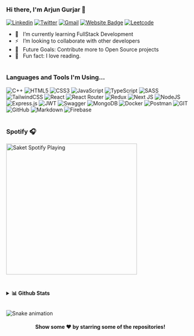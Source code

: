 ### Hi there, I'm Arjun Gurjar 👋

[![Linkedin](https://img.shields.io/badge/LinkedIn-0077B5?style=flat&logo=linkedin&logoColor=white)](https://www.linkedin.com/in/arjun-singh-gurjar-333458146/)
[![Twitter](https://img.shields.io/badge/X-black.svg?logo=X&logoColor=white&style=flat)]( )
[![Gmail](https://img.shields.io/badge/-Gmail-D14836?style=flat&logo=Gmail&logoColor=white)](mailto:arjungurjar786@gmail.com)
 [![Website Badge](https://img.shields.io/badge/Portfolio-3b5998?style=flat&logo=google-chrome&logoColor=white)](https://saketkothari.vercel.app/)
[![Leetcode](https://img.shields.io/badge/-Leetcode-000000?style=flat&logo=Leetcode&logoColor=white)](https://leetcode.com/u/ArjunGurjar/)
 
- 🧠 &nbsp; I’m currently learning FullStack Development
- ⚡ &nbsp; I’m looking to collaborate with other developers
- 🥅 &nbsp; Future Goals: Contribute more to Open Source projects
- 🚴 &nbsp; Fun fact: I love reading.

#

### Languages and Tools I'm Using...

![C++](https://img.shields.io/badge/c++-%2300599C.svg?style=flat&logo=c%2B%2B&logoColor=white)
![HTML5](https://img.shields.io/badge/html5-%23E34F26.svg?style=flat&logo=html5&logoColor=white)
![CSS3](https://img.shields.io/badge/css3-%231572B6.svg?style=flat&logo=css3&logoColor=white)
![JavaScript](https://img.shields.io/badge/-JavaScript-333333?style=flat&logo=JavaScript)
![TypeScript](https://img.shields.io/badge/typescript-%23007ACC.svg?style=flat&logo=typescript&logoColor=white)
![SASS](https://img.shields.io/badge/SASS-hotpink.svg?style=flat&logo=SASS&logoColor=white)
![TailwindCSS](https://img.shields.io/badge/tailwindcss-%2338B2AC.svg?style=flat&logo=tailwind-css&logoColor=white)
![React](https://img.shields.io/badge/react-%2320232a.svg?style=flat&logo=react&logoColor=%2361DAFB)
![React Router](https://img.shields.io/badge/React_Router-CA4245?style=flat&logo=react-router&logoColor=white)
![Redux](https://img.shields.io/badge/redux-%23593d88.svg?style=flat&logo=redux&logoColor=white)
![Next JS](https://img.shields.io/badge/Next-black?style=flat&logo=next.js&logoColor=white)
![NodeJS](https://img.shields.io/badge/node.js-6DA55F?style=flat&logo=node.js&logoColor=white)
![Express.js](https://img.shields.io/badge/express.js-%23404d59.svg?style=flat&logo=express&logoColor=%2361DAFB)
![JWT](https://img.shields.io/badge/JWT-black?style=flat&logo=JSON%20web%20tokens)
![Swagger](https://img.shields.io/badge/-Swagger-%23Clojure?style=flat&logo=swagger&logoColor=white)
![MongoDB](https://img.shields.io/badge/MongoDB-%234ea94b.svg?style=flat&logo=mongodb&logoColor=white)
![Docker](https://img.shields.io/badge/docker-%230db7ed.svg?style=flat&logo=docker&logoColor=white)
![Postman](https://img.shields.io/badge/Postman-FF6C37?style=flat&logo=postman&logoColor=white)
![GIT](https://img.shields.io/badge/Git-fc6d26?style=flat&logo=git&logoColor=white)
![GitHub](https://img.shields.io/badge/GitHub-%23121011.svg?style=flat&logo=github&logoColor=white)
![Markdown](https://img.shields.io/badge/markdown-%23000000.svg?style=flat&logo=markdown&logoColor=white)
![Firebase](https://img.shields.io/badge/firebase-%23039BE5.svg?style=flat&logo=firebase)

#

### Spotify 🎧

[<img src="https://responsive-portfolio-git-main-arjun-mavai.vercel.app/" alt="Saket Spotify Playing" width="350" />](https://open.spotify.com/user/1695kdf2682lvxtr4qsx7hamr)

#

 <details>	
  <summary><b>📊 Github Stats</b></summary>
  <img height="150em" src="https://github-readme-stats.vercel.app/api?username=Arjun-Mavai&hide_border=true&show_icons=true&include_all_commits=true&count_private=true&line_height=21&text_color=000&icon_color=000&bg_color=0,ea6161,ffc64d,fffc4d,52fa5a&theme=graywhite" />
  <img height="150em" src="https://github-readme-stats.vercel.app/api/top-langs/?username=Arjun-Mavai&exclude_repo=KNN-Image-Classification&show_icons=true&hide_border=true&layout=compact&langs_count=8"/>
</details>

<br clear="both">

<img src="https://github.com/Homebrew/install/blob/master/install
" alt="Snake animation" />

<div align="center">
  
#### Show some ❤️ by starring some of the repositories!

</div>
